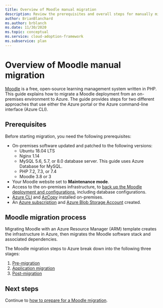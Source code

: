 ```yaml
---
title: Overview of Moodle manual migration
description: Review the prerequisites and overall steps for manually migrating Moodle from an on-premises environment to Azure.
author: BrianBlanchard
ms.author: brblanch
ms.date: 11/30/2020
ms.topic: conceptual
ms.service: cloud-adoption-framework
ms.subservice: plan
---
```


# Overview of Moodle manual migration

[Moodle](https://moodle.org/) is a free, open-source learning management system written in PHP. This guide explains how to migrate a Moodle deployment from an on-premises environment to Azure. The guide provides steps for two different approaches that use either the Azure portal or the Azure command-line interface (Azure CLI).

## Prerequisites

Before starting migration, you need the following prerequisites:

- On-premises software updated and patched to the following versions:
  - Ubuntu 18.04 LTS
  - Nginx 1.14
  - MySQL 5.6, 5.7, or 8.0 database server. This guide uses Azure Database for MySQL.
  - PHP 7.2, 7.3, or 7.4
  - Moodle 3.8 or 3
- Your Moodle website set to **Maintenance mode**.
- Access to the on-premises infrastructure, to [back up the Moodle deployment and configurations](migration-pre.md#back-up-on-premises-data), including database configurations.
- [Azure CLI](migration-pre.md#install-the-azure-cli) and [AzCopy](migration-pre.md#download-and-install-azcopy) installed on-premises.
- An [Azure subscription](migration-pre.md#create-a-subscription) and [Azure Blob Storage Account](migration-pre.md#create-a-storage-account) created.

## Moodle migration process

Migrating Moodle with an Azure Resource Manager (ARM) template creates the infrastructure in Azure, then migrates the Moodle software stack and associated dependencies.

The Moodle migration steps to Azure break down into the following three stages:

1. [Pre-migration](migration-pre.md)
1. [Application migration](migration-start.md)
1. [Post-migration](migration-post.md)

## Next steps

Continue to [how to prepare for a Moodle migration](./migration-pre.md).
